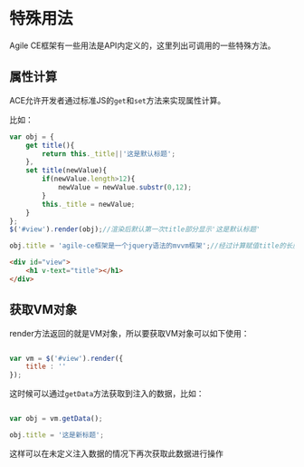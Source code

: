 
# 特殊用法

Agile CE框架有一些用法是API内定义的，这里列出可调用的一些特殊方法。

<h2 id="cid_0">属性计算</h2>

ACE允许开发者通过标准JS的<code>get</code>和<code>set</code>方法来实现属性计算。

比如：

```javascript
var obj = {
    get title(){
        return this._title||'这是默认标题';
    },
    set title(newValue){
        if(newValue.length>12){
            newValue = newValue.substr(0,12);
        }
        this._title = newValue;
    }
};
$('#view').render(obj);//渲染后默认第一次title部分显示'这是默认标题'

obj.title = 'agile-ce框架是一个jquery语法的mvvm框架';//经过计算赋值title的长度只保留12个字符

```

```html
<div id="view">
    <h1 v-text="title"></h1>
</div>
```

<h2 id="cid_1">获取VM对象</h2>

render方法返回的就是VM对象，所以要获取VM对象可以如下使用：

```javascript

var vm = $('#view').render({
    title : ''
});

```

这时候可以通过<code>getData</code>方法获取到注入的数据，比如：

```javascript

var obj = vm.getData();

obj.title = '这是新标题';

```

这样可以在未定义注入数据的情况下再次获取此数据进行操作